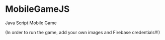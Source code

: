 # MobileGameJS
Java Script Mobile Game

(In order to run the game, add your own images and Firebase credentials!!!)
